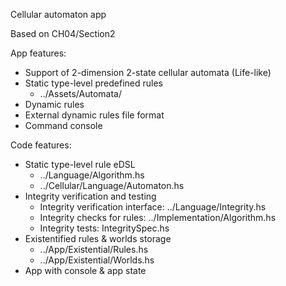 Cellular automaton app

Based on CH04/Section2


App features:

* Support of 2-dimension 2-state cellular automata (Life-like)
* Static type-level predefined rules
  - ../Assets/Automata/
* Dynamic rules
* External dynamic rules file format
* Command console

Code features:

* Static type-level rule eDSL
  - ../Language/Algorithm.hs
  - ../Cellular/Language/Automaton.hs
* Integrity verification and testing
  - Integrity verification interface: ../Language/Integrity.hs
  - Integrity checks for rules: ../Implementation/Algorithm.hs
  - Integrity tests: IntegritySpec.hs
* Existentified rules & worlds storage
  - ../App/Existential/Rules.hs
  - ../App/Existential/Worlds.hs
* App with console & app state
